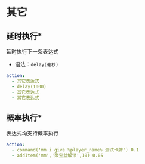 # 其它

## 延时执行*
延时执行下一条表达式

* 语法：`delay(毫秒)`

```yaml
action:
  - 其它表达式
  - delay(1000)
  - 其它表达式
  - 其它表达式
```

## 概率执行*
表达式均支持概率执行

```yaml
action:
  - command('mm i give %player_name% 测试卡牌') 0.1
  - addItem('mm','聚宝盆解锁',10) 0.05
```

